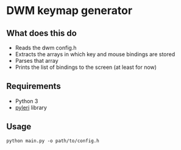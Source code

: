 # DWM keymap generator

## What does this do
* Reads the dwm config.h
* Extracts the arrays in which key and mouse bindings are stored
* Parses that array
* Prints the list of bindings to the screen (at least for now)

## Requirements
* Python 3
* [pyleri](https://github.com/transceptor-technology/pyleri) library

## Usage
```shell
python main.py -o path/to/config.h
```
